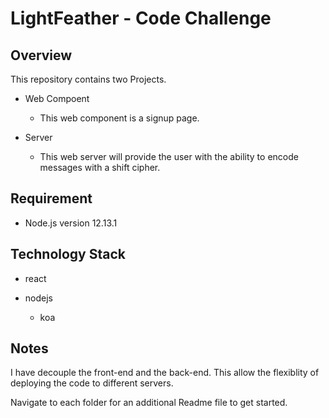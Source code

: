 # LightFeather - Code Challenge

## Overview

This repository contains two Projects. 

+ Web Compoent 

  + This web component is a signup page.

+ Server

  + This web server will provide the user with the ability to encode messages with a shift cipher.

## Requirement

* Node.js version 12.13.1

## Technology Stack

* react

* nodejs

  * koa

## Notes

I have decouple the front-end and the back-end. This allow the flexiblity of deploying the code to different servers.

Navigate to each folder for an additional Readme file to get started.
